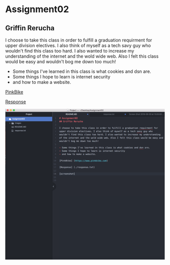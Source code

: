 # Assignment02
## Griffin Rerucha

I choose to take this class in order to fulfill a graduation requirment for upper division electives. I also think of myself as a tech savy guy who wouldn't find this class too hard. I also wanted to increase my understanding of the internet and the wold wide web. Also I felt this class would be easy and wouldn't bog me down too much!

- Some things I've learned in this class is what cookies and dsn are.
- Some things I hope to learn is internet security
- and how to make a website.

[PinkBike](https://www.pinkbike.com)

[Response](./response.txt)

![screenshot](./images/GriffinRerucha-Assignment02.png)
